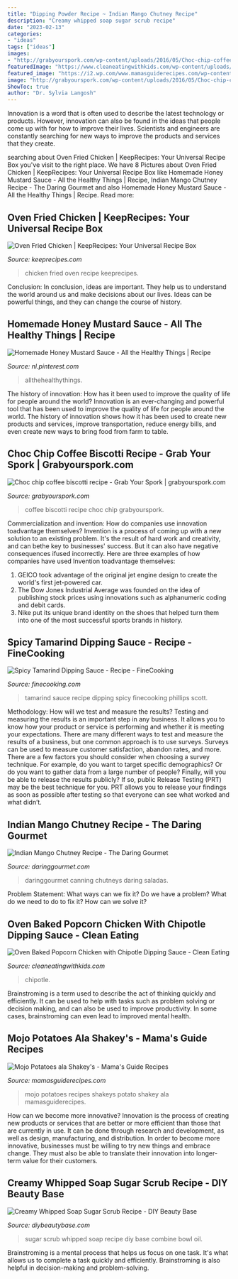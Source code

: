 ```yaml
---
title: "Dipping Powder Recipe ~ Indian Mango Chutney Recipe"
description: "Creamy whipped soap sugar scrub recipe"
date: "2023-02-13"
categories:
- "ideas"
tags: ["ideas"]
images:
- "http://grabyourspork.com/wp-content/uploads/2016/05/Choc-chip-coffee-biscotti-recipe-003.jpg"
featuredImage: "https://www.cleaneatingwithkids.com/wp-content/uploads/2016/02/Popcorn-Chicken-2-600x900.jpg"
featured_image: "https://i2.wp.com/www.mamasguiderecipes.com/wp-content/uploads/2017/10/20190712_193638_0000.jpg?fit=1080%2C1920&amp;ssl=1"
image: "http://grabyourspork.com/wp-content/uploads/2016/05/Choc-chip-coffee-biscotti-recipe-003.jpg"
ShowToc: true
author: "Dr. Sylvia Langosh"
---
```



Innovation is a word that is often used to describe the latest technology or products. However, innovation can also be found in the ideas that people come up with for how to improve their lives. Scientists and engineers are constantly searching for new ways to improve the products and services that they create.

	

		
searching about Oven Fried Chicken | KeepRecipes: Your Universal Recipe Box you've visit to the right place. We have 8 Pictures about Oven Fried Chicken | KeepRecipes: Your Universal Recipe Box like Homemade Honey Mustard Sauce - All the Healthy Things | Recipe, Indian Mango Chutney Recipe - The Daring Gourmet and also Homemade Honey Mustard Sauce - All the Healthy Things | Recipe. Read more:
		
    
## Oven Fried Chicken | KeepRecipes: Your Universal Recipe Box

<img loading=lazy src="https://keeprecipes.com/sites/keeprecipes/files/256140_1491401336_0.jpg" onerror="this.onerror=null;this.src='https://tse3.mm.bing.net/th?id=OIP.cfcP60ew2QxibFn74q0j1AHaJe&amp;pid=15.1';" alt="Oven Fried Chicken | KeepRecipes: Your Universal Recipe Box">

_Source: keeprecipes.com_

>chicken fried oven recipe keeprecipes. 

	

Conclusion:
In conclusion, ideas are important. They help us to understand the world around us and make decisions about our lives. Ideas can be powerful things, and they can change the course of history.

    
## Homemade Honey Mustard Sauce - All The Healthy Things | Recipe

<img loading=lazy src="https://i.pinimg.com/736x/0e/d8/03/0ed803e622214ccc910cd2536b2ff90e.jpg" onerror="this.onerror=null;this.src='https://tse4.mm.bing.net/th?id=OIP.XMw4fOCFuKQcY72nbKW7fwHaLH&amp;pid=15.1';" alt="Homemade Honey Mustard Sauce - All the Healthy Things | Recipe">

_Source: nl.pinterest.com_

>allthehealthythings. 

	

The history of innovation: How has it been used to improve the quality of life for people around the world?
Innovation is an ever-changing and powerful tool that has been used to improve the quality of life for people around the world. The history of innovation shows how it has been used to create new products and services, improve transportation, reduce energy bills, and even create new ways to bring food from farm to table.

    
## Choc Chip Coffee Biscotti Recipe - Grab Your Spork | Grabyourspork.com

<img loading=lazy src="http://grabyourspork.com/wp-content/uploads/2016/05/Choc-chip-coffee-biscotti-recipe-003.jpg" onerror="this.onerror=null;this.src='https://tse4.mm.bing.net/th?id=OIP.4yJToT7yo58DjRy1bENPUAHaLH&amp;pid=15.1';" alt="Choc chip coffee biscotti recipe - Grab Your Spork | grabyourspork.com">

_Source: grabyourspork.com_

>coffee biscotti recipe choc chip grabyourspork. 

	

Commercialization and invention: How do companies use innovation toadvantage themselves?
Invention is a process of coming up with a new solution to an existing problem. It's the result of hard work and creativity, and can bethe key to businesses' success. But it can also have negative consequences ifused incorrectly. Here are three examples of how companies have used Invention toadvantage themselves: 
1. GEICO took advantage of the original jet engine design to create the world's first jet-powered car.
2. The Dow Jones Industrial Average was founded on the idea of publishing stock prices using innovations such as alphanumeric coding and debit cards.
3. Nike put its unique brand identity on the shoes that helped turn them into one of the most successful sports brands in history.

    
## Spicy Tamarind Dipping Sauce - Recipe - FineCooking

<img loading=lazy src="http://s3.amazonaws.com/finecooking.s3.tauntonclud.com/app/uploads/2017/04/18235606/051118061-01-tamarind-dipping-sauce-recipe-main.jpg" onerror="this.onerror=null;this.src='https://tse2.mm.bing.net/th?id=OIP.Gq20UoVr5bjpDECbE-RMVAHaGL&amp;pid=15.1';" alt="Spicy Tamarind Dipping Sauce - Recipe - FineCooking">

_Source: finecooking.com_

>tamarind sauce recipe dipping spicy finecooking phillips scott. 

	

Methodology: How will we test and measure the results?
Testing and measuring the results is an important step in any business. It allows you to know how your product or service is performing and whether it is meeting your expectations. There are many different ways to test and measure the results of a business, but one common approach is to use surveys. Surveys can be used to measure customer satisfaction, abandon rates, and more.
There are a few factors you should consider when choosing a survey technique. For example, do you want to target specific demographics? Or do you want to gather data from a large number of people? Finally, will you be able to release the results publicly? If so, public Release Testing (PRT) may be the best technique for you. PRT allows you to release your findings as soon as possible after testing so that everyone can see what worked and what didn’t.

    
## Indian Mango Chutney Recipe - The Daring Gourmet

<img loading=lazy src="https://www.daringgourmet.com/wp-content/uploads/2013/03/Mango-Chutney-Pinterest-5-728x1686.jpg" onerror="this.onerror=null;this.src='https://tse2.mm.bing.net/th?id=OIP.BBa-PBrLYSWUDNlat9nXfgHaRJ&amp;pid=15.1';" alt="Indian Mango Chutney Recipe - The Daring Gourmet">

_Source: daringgourmet.com_

>daringgourmet canning chutneys daring saladas. 

	

Problem Statement: What ways can we fix it?
Do we have a problem?
What do we need to do to fix it?
How can we solve it?

    
## Oven Baked Popcorn Chicken With Chipotle Dipping Sauce - Clean Eating

<img loading=lazy src="https://www.cleaneatingwithkids.com/wp-content/uploads/2016/02/Popcorn-Chicken-2-600x900.jpg" onerror="this.onerror=null;this.src='https://tse2.mm.bing.net/th?id=OIP.EUmdhoCEweIFd-yf2RX3YQHaLH&amp;pid=15.1';" alt="Oven Baked Popcorn Chicken with Chipotle Dipping Sauce - Clean Eating">

_Source: cleaneatingwithkids.com_

>chipotle. 

	

Brainstroming is a term used to describe the act of thinking quickly and efficiently. It can be used to help with tasks such as problem solving or decision making, and can also be used to improve productivity. In some cases, brainstroming can even lead to improved mental health.

    
## Mojo Potatoes Ala Shakey&#039;s - Mama&#039;s Guide Recipes

<img loading=lazy src="https://i2.wp.com/www.mamasguiderecipes.com/wp-content/uploads/2017/10/20190712_193638_0000.jpg?fit=1080%2C1920&amp;ssl=1" onerror="this.onerror=null;this.src='https://tse4.mm.bing.net/th?id=OIP.pOOnaQOg7hXXLyKze-FwRwHaNK&amp;pid=15.1';" alt="Mojo Potatoes ala Shakey&#039;s - Mama&#039;s Guide Recipes">

_Source: mamasguiderecipes.com_

>mojo potatoes recipes shakeys potato shakey ala mamasguiderecipes. 

	

How can we become more innovative?
Innovation is the process of creating new products or services that are better or more efficient than those that are currently in use. It can be done through research and development, as well as design, manufacturing, and distribution. In order to become more innovative, businesses must be willing to try new things and embrace change. They must also be able to translate their innovation into longer-term value for their customers.

    
## Creamy Whipped Soap Sugar Scrub Recipe - DIY Beauty Base

<img loading=lazy src="https://diybeautybase.com/wp-content/uploads/2020/09/making-whipped-soap-sugar-scrub-683x1024.jpg" onerror="this.onerror=null;this.src='https://tse2.mm.bing.net/th?id=OIP.8dNbz6Gm3R-ccK-ADGYuBgHaLG&amp;pid=15.1';" alt="Creamy Whipped Soap Sugar Scrub Recipe - DIY Beauty Base">

_Source: diybeautybase.com_

>sugar scrub whipped soap recipe diy base combine bowl oil. 

	

Brainstroming is a mental process that helps us focus on one task. It's what allows us to complete a task quickly and efficiently. Brainstroming is also helpful in decision-making and problem-solving.

